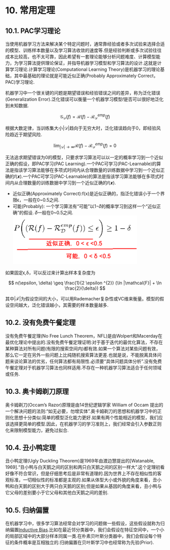 # 10. 常用定理

## 10.1. PAC学习理论

当使用机器学习方法来解决某个特定问题时，通常靠经验或者多次试验来选择合适的模型、训练样本数量以及学习算法收敛的速度等.但是经验判断或多次试验往往成本比较高，也不太可靠，因此希望有一套理论能够分析问题难度、计算模型能力，为学习算法提供理论保证，并指导机器学习模型和学习算法的设计.这就是计算学习理论.计算学习理论(Computational Learning Theory)是机器学习的理论基础，其中最基础的理论就是可能近似正确(Probably Approximately Correct，PAC)学习理论.

机器学习中一个很关键的问题是期望错误和经验错误之间的差异，称为泛化错误(Generalization Error).泛化错误可以衡量一个机器学习模型𝑓是否可以很好地泛化到未知数据.

$$
\mathcal{G} _{\mathcal{D}} (f) = \mathcal{R} (f) - \mathcal{R} _{\mathcal{D}} ^{emp} (f)
$$

根据大数定律，当训练集大小|𝒟|趋向于无穷大时，泛化错误趋向于0，即经验风险趋近于期望风险.

$$
\lim _{|\mathcal{D}| \rightarrow \infty} \mathcal{R} (f) - \mathcal{R} _{\mathcal{D}} ^{emp} (f) = 0
$$

无法追求期望错误为0的模型，只要求学习算法可以以一定的概率学习到一个近似正确的假设，即PAC学习(PAC Learning).一个PAC可学习(PAC-Learnable)的算法是指该学习算法能够在多项式时间内从合理数量的训练数据中学习到一个近似正确的𝑓(𝒙).一个PAC可学习(PAC-Learnable)的算法是指该学习算法能够在多项式时间内从合理数量的训练数据中学习到一个近似正确的𝑓(𝒙).

- 近似正确(Approximately Correct):f(x)是近似正确的，指泛化错误小于一个界限ϵ，一般在0~0.5之间.
- 可能(Probably): 一个学习算法有“可能”以1−𝛿的概率学习到这样一个“近似正确”的假设. 𝛿一般在0~0.5之间.
![可能](./img/ch2_11.png)

如果固定ϵ,δ，可以反过来计算出样本复杂度为

$$
n(\epsilon, \delta) \geq \frac{1}{2 \epsilon ^{2}} (\ln |\mathcal{F}| + \ln \frac{2}{\delta})
$$

其中|ℱ|为假设空间的大小，可以用Rademacher复杂性或VC维来衡量。模型的假设空间越大，泛化错误越小，其需要的样本数量越多.

## 10.2. 没有免费午餐定理

没有免费午餐定理(No Free Lunch Theorem，NFL)是由Wolpert和Macerday在最优化理论中提出的.没有免费午餐定理证明:对于基于迭代的最优化算法，不存在某种算法对所有问题(有限的搜索空间内)都有效.如果一个算法对某些问题有效，那么它一定在另外一些问题上比纯随机搜索算法更差.也就是说，不能脱离具体问题来谈论算法的优劣，任何算法都有局限性.必须要“具体问题具体分析”.没有免费午餐定理对于机器学习算法也同样适用.不存在一种机器学习算法适合于任何领域或任务.

## 10.3. 奥卡姆剃刀原理

奥卡姆剃刀(Occam’s Razor)原理是由14世纪逻辑学家 William of Occam 提出的一个解决问题的法则:“如无必要，勿增实体”.奥卡姆剃刀的思想和机器学习中的正则化思想十分类似:简单的模型泛化能力更好.如果有两个性能相近的模型，我们应该选择更简单的模型.因此，在机器学习的学习准则上，我们经常会引入参数正则化来限制模型能力，避免过拟合.

## 10.4. 丑小鸭定理

丑小鸭定理(Ugly Duckling Theorem)是1969年由渡边慧提出的[Watanable, 1969].“丑小鸭与白天鹅之间的区别和两只白天鹅之间的区别一样大”.这个定理初看好像不符合常识，但是仔细思考后是非常有道理的.因为世界上不存在相似性的客观标准，一切相似性的标准都是主观的.如果从体型大小或外貌的角度来看，丑小鸭和白天鹅的区别大于两只白天鹅的区别;但是如果从基因的角度来看，丑小鸭与它父母的差别要小于它父母和其他白天鹅之间的差别.

## 10.5. 归纳偏置

在机器学习中，很多学习算法经常会对学习的问题做一些假设，这些假设就称为归纳偏置[Inductive Bias](3).比如在最近邻分类器中，我们会假设在特征空间中，一个小的局部区域中的大部分样本同属一类.在朴素贝叶斯分类器中，我们会假设每个特征的条件概率是互相独立的.归纳偏置在贝叶斯学习中也经常称为先验(Prior).
